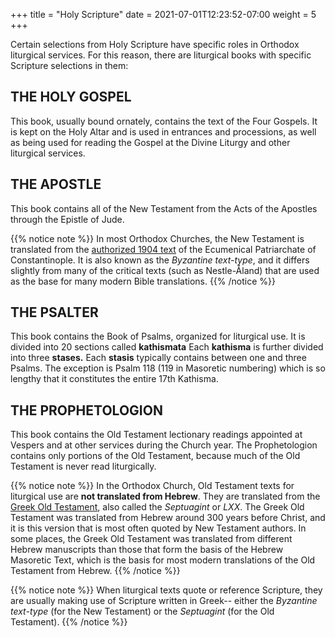 +++
title = "Holy Scripture"
date =  2021-07-01T12:23:52-07:00
weight = 5
+++

Certain selections from Holy Scripture have specific roles in Orthodox liturgical services. For this reason, there are liturgical books with specific Scripture selections in them:

## THE HOLY GOSPEL

This book, usually bound ornately, contains the text of the Four Gospels. It is kept on the Holy Altar and is used in entrances and processions, as well as being used for reading the Gospel at the Divine Liturgy and other liturgical services.

## THE APOSTLE

This book contains all of the New Testament from the Acts of the Apostles through the Epistle of Jude. 

{{% notice note %}}
In most Orthodox Churches, the New Testament is translated from the [authorized 1904 text](https://www.goarch.org/chapel/greek-new-testament) of the Ecumenical Patriarchate of Constantinople. It is also known as the *Byzantine text-type*, and it differs slightly from many of the critical texts (such as Nestle-Åland) that are used as the base for many modern Bible translations.
{{% /notice %}}

## THE PSALTER

This book contains the Book of Psalms, organized for liturgical use. It is divided into 20 sections called **kathismata** Each **kathisma** is further divided into three **stases.** Each **stasis** typically contains between one and three Psalms. The exception is Psalm 118 (119 in Masoretic numbering) which is so lengthy that it constitutes the entire 17th Kathisma.

## THE PROPHETOLOGION

This book contains the Old Testament lectionary readings appointed at Vespers and at other services during the Church year. The Prophetologion contains only portions of the Old Testament, because much of the Old Testament is never read liturgically.

{{% notice note %}}
In the Orthodox Church, Old Testament texts for liturgical use are **not translated from Hebrew**. They are translated from the [Greek Old Testament](https://www.septuagint.bible/home), also called the *Septuagint* or *LXX*. The Greek Old Testament was translated from Hebrew around 300 years before Christ, and it is this version that is most often quoted by New Testament authors. In some places, the Greek Old Testament was translated from different Hebrew manuscripts than those that form the basis of the Hebrew Masoretic Text, which is the basis for most modern translations of the Old Testament from Hebrew.
{{% /notice %}}

{{% notice note %}}
When liturgical texts quote or reference Scripture, they are usually making use of Scripture written in Greek-- either the *Byzantine text-type* (for the New Testament) or the *Septuagint* (for the Old Testament).
{{% /notice %}}
